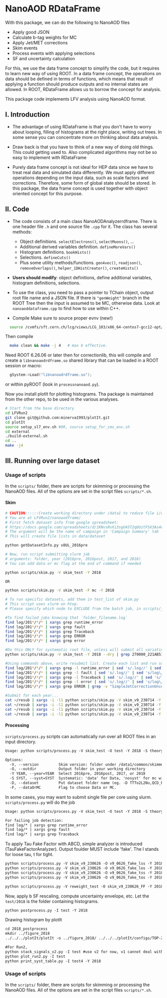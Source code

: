 # NanoAOD RDataFrame

With this package, we can do the following to NanoAOD files
- Apply good JSON
- Calculate b-tag weights for MC
- Apply Jet/MET corrections
- Skim events
- Process events with applying selections
- SF and uncertainty calculation

For this, we use the data frame concept to simplify the code,
but it requires to learn new way of using ROOT.
In a data frame concept, the operations on data should be defined in terms of functions,
which means that result of applying a function should produce outputs and no internal states are allowed.
In ROOT, RDataFrame allows us to borrow the concept for analysis.

This package code implements LFV analysis using NanoAOD format.


## I. Introduction

- The advantage of using RDataFrame is that you don't have to
worry about looping, filling of histograms at the right place,
writing out trees. In some sense you can concentrate more on thinking about data analysis.

- Draw back is that you have to think of a new way of doing old things.
This could getting used to. Also complicated algorithms may not
be so easy to implement with RDataFrame

- Purely data frame concept is not ideal for HEP data since
we have to treat real data and simulated data differently.
We must apply different operations depending on the input data, such as scale factors and corrections.
Therefore, some form of global state should be stored. 
In this package, the data frame concept is used together with object oriented concept for this purpose.


## II. Code

- The code consists of a main class NanoAODAnalyzerrdframe. 
There is one header file `.h` and one source file `.cpp` for it.
The class has several methods:
    - Object definitions. `selectElectrons()`, `selectMuons()`, ...
    - Additional derived variables definition. `defineMoreVars()`
    - Histogram definitions. `bookHists()`
    - Selections. `defineCuts()`
    - Plus some utility methods/functions. `gen4vec()`, `readjson()`, `removeOverlaps()`, `helper_1DHistCreator()`, `createHists()`

- **Users should modify**: object definitions, define additional variables, histogram definitions, selections.

- To use the class, you need to pass a pointer to TChain object, output root file name and a JSON file.
  If there is `"genWeight"` branch in the ROOT Tree then the input is assumed to be MC, otherwise data.
  Look at `nanoaoddataframe.cpp` to find how to use within C++.

- Compile
Make sure to source proper evnv (new!)
``` bash
  source /cvmfs/sft.cern.ch/lcg/views/LCG_103/x86_64-centos7-gcc12-opt/setup.sh
```
Then compile
``` bash
  make clean && make -j 4   # max 6 effective.
```
Need ROOT 6.26.06 or later then for correctionlib,
this will compile and create a `libnanoaodrdframe.so` shared library that can be loaded in a ROOT session or macro:
```c++
  gSystem->Load("libnanoadrdframe.so");
```
or within pyROOT (look in `processnanoaod.py`).

Now you install plotIt for plotting histograms. Tha package is maintained from the other repo, to be used in the various analyses.
``` bash
# Start from the base directory
cd LFVRun2
git clone git@github.com:minerva1993/plotIt.git
cd plotIt
source setup_sl7_env.sh #OR, source setup_for_cms_env.sh
cd external
./build-external.sh
cd ..
make -j4
```

## III. Running over large dataset

### Usage of scripts
In the `scripts/` folder, there are scripts for skimming or processing the NanoAOD files.
All of the options are set in the script files `scripts/*.sh`.

#### Skim
```bash
# CAUTION::::::Create working directory under /data1 to reduce file i/o on disks
# You are at LFVRun2/nanoaodframe/
# First fetch dataset info from google spreadsheet:
# https://docs.google.com/spreadsheets/d/1KNvsRvXi3sgU45T2qOUztFSX3As4elZB325WaPnSkA8/edit#gid=569299692
# The argument will be the name of campaign in 'Campaign Summary' tab
# This will create file lists in data/dataset

python getDatasetInfo.py v8UL_2016pre

# Now, run script submitting slurm job
# arguments: folder, year (2016pre, 2016post, 2017, and 2018)
# You can add data or mc flag at the end of command if needed

python scripts/skim.py -V skim_test -Y 2018

OR

python scripts/skim.py -V skim_test -F mc -Y 2018

# To run specific datasets, add them in test_list of skim.py
# This script uses slurm on htop.
# Please specify which node to EXCLUDE from the batch job, in scripts/job_slurm_skim.sh

#To find failed jobs knowing that `folder_filename.log`
find log/201*/*/* | xargs grep runtime_error
find log/201*/*/* | xargs grep fault
find log/201*/*/* | xargs grep Traceback
find log/201*/*/* | xargs grep ERROR
find log/201*/*/* | xargs grep error

#Do this ONLY for systematic root file, unless will submit all variations in addition to nominal one
python scripts/skim.py -V skim_test -Y 2018 --dry | grep 270000_221AB515 | sh

#Using commands above, write resubmit list. Create each list and run submit command. Unless, there may be duplicated list.
find log/201*/*/* | xargs grep -l runtime_error | sed 's/.log//' | sed 's/log\/201[6-8a-z]*\/.*\///' > ~/resub
find log/201*/*/* | xargs grep -l fault | sed 's/.log//' | sed 's/log\/201[6-8a-z]*\/.*\///' > ~/resub
find log/201*/*/* | xargs grep -l Traceback | sed 's/.log//' | sed 's/log\/201[6-8a-z]*\/.*\///' > ~/resub
find log/201*/*/* | xargs grep -l error | sed 's/.log//' | sed 's/log\/201[6-8a-z]*\/.*\///' > ~/resub
find log/201*/*/* | xargs grep ERROR | grep -v "SimpleJetCorrectionUncertainty" | sed 's/.log//' | sed 's/log\/201[6-8a-z]*\/.*\///' > ~/resub

#Submit for each year...
cat ~/resub | xargs -i -l1 python scripts/skim.py -V skim_v9_230714 -Y 2016pre -N 
cat ~/resub | xargs -i -l1 python scripts/skim.py -V skim_v9_230714 -Y 2016post -N
cat ~/resub | xargs -i -l1 python scripts/skim.py -V skim_v9_230714 -Y 2017 -N 
cat ~/resub | xargs -i -l1 python scripts/skim.py -V skim_v9_230714 -Y 2018 -N 
```

#### Processing
`scripts/process.py` scripts can automatically run over all ROOT files in an input directory.
``` txt
Usage: python scripts/process.py -V skim_test -O test -Y 2018 -S theory

Options:
  -V, --version         Skim version: folder under /data1/common/skimmed_NanoAOD/
  -O, --outdir          Output folder in your working directory
  -Y YEAR, --year=YEAR  Select 2016pre, 2016post, 2017, or 2018
  -S SYST, --syst=SYST  Systematic: 'data' for Data, 'nosyst' for mc without uncertainties. Default is 'theory'. To run without theory unc for TT samples, put 'all'
  -D, --dataset         Put dataset folder name (eg. -D TTTo2L2Nu,QCD_Pt1000_MuEnriched) to process specific dataset.
  -F, --dataOrMC        Flag to choose Data or MC.
```

In some cases, you may want to submit single file per core using slurm.
`scripts/process.py` will do the job
``` txt
Usage: python scripts/process.py -V skim_test -O test -Y 2018 -S theory (-F data/mc)

For failing job detection:
find log/* | xargs grep runtime_error
find log/* | xargs grep fault
find log/* | xargs grep Traceback
```
To apply Tau Fake Factor with ABCD, simple analyzer is introduced (TauFakeFactorAnalyzer). Output foulder MUST include 'fake'. The l stands for loose tau, t for tight.
``` txt
python scripts/process.py -V skim_v9_230626 -O v9_0626_fake_lss -Y 2018 -S nosyst -M lss
python scripts/process.py -V skim_v9_230626 -O v9_0626_fake_los -Y 2018 -S nosyst -M los
python scripts/process.py -V skim_v9_230626 -O v9_0626_fake_tss -Y 2018 -S nosyst -M tss
python scripts/process.py -V skim_v9_230626 -O v9_0626_fake_tos -Y 2018 -S nosyst -M tos

python scripts/process.py -V reweight_test -O skim_v9_230626_FF -Y 2018 -S theory --ff
```
Now, apply b SF rescaling, compute uncertainty envelope, etc. Let the `test/2018` is the folder containing histograms.
``` txt
python postprocess.py -I test -Y 2018
```
Drawing histogram by plotIt
``` txt
cd 2018_postprocess
mkdir ../figure_2018
../../../plotIt/plotIt -o ../figure_2018/ ../../../plotIt/configs/TOP-22-011/config_2018.yml -y -s

#For Run2,
python stack_signals_v2.py -I test #use v2 for now, v1 cannot deal with year based uncertainties
python plot_run2.py -I test
python print_syst_table.py -I test4 -Y 2018
```

### Usage of scripts
In the `scripts/` folder, there are scripts for skimming or processing the NanoAOD files.
All of the options are set in the script files `scripts/*.sh`.
